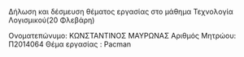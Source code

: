 Δήλωση και δέσμευση θέματος εργασίας στο μάθημα Τεχνολογία Λογισμικού(20 Φλεβάρη)
  
Ονοματεπώνυμο: ΚΩΝΣΤΑΝΤΙΝΟΣ ΜΑΥΡΩΝΑΣ
Αριθμός Μητρώου: Π2014064
Θέμα εργασίας : Pacman
 
 
